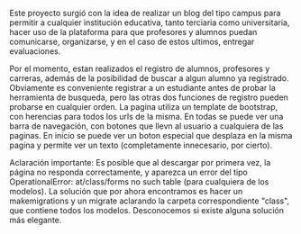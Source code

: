 Este proyecto surgió con la idea de realizar un blog del tipo campus para permitir a cualquier institución educativa, tanto terciaria como universitaria, hacer uso de la plataforma para que profesores y alumnos puedan comunicarse, organizarse, y en el caso de estos ultimos, entregar evaluaciones.


Por el momento, estan realizados el registro de alumnos, profesores y carreras, además de la posibilidad de buscar a algun alumno ya registrado.
Obviamente es conveniente registrar a un estudiante antes de probar la herramienta de busqueda, pero las otras dos funciones de registro pueden probarse en cualquier orden.
La pagina utiliza un template de bootstrap, con herencias para todos los urls de la misma. En todas se puede ver una barra de navegación, con botones que llevn al usuario a cualquiera de las paginas. En inicio se puede ver un boton especial que desplaza en la misma pagina y permite ver un texto (completamente innecesario, por cierto).




Aclaración importante:
Es posible que al descargar por primera vez, la página no responda correctamente, y aparezca un error del tipo OperationalError: at/class/forms no such table (para cualquiera de los modelos).
La solución que por ahora encontramos es hacer un makemigrations y un migrate aclarando la carpeta correspondiente "class", que contiene todos los modelos. Desconocemos si existe alguna solución más elegante.